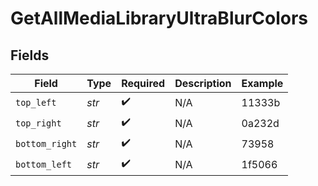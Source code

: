 # GetAllMediaLibraryUltraBlurColors


## Fields

| Field              | Type               | Required           | Description        | Example            |
| ------------------ | ------------------ | ------------------ | ------------------ | ------------------ |
| `top_left`         | *str*              | :heavy_check_mark: | N/A                | 11333b             |
| `top_right`        | *str*              | :heavy_check_mark: | N/A                | 0a232d             |
| `bottom_right`     | *str*              | :heavy_check_mark: | N/A                | 73958              |
| `bottom_left`      | *str*              | :heavy_check_mark: | N/A                | 1f5066             |
